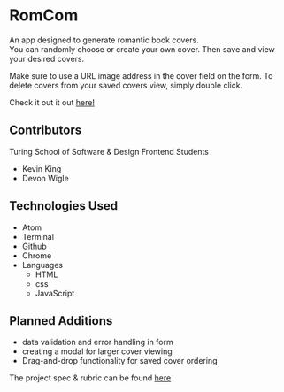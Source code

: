 # RomCom

An app designed to generate romantic book covers.  
You can randomly choose or create your own cover.
Then save and view your desired covers.

Make sure to use a URL image address in the cover field on the form.
To delete covers from your saved covers view, simply double click.

Check it out it out [here!](https://king13k.github.io/romcom/)

## Contributors
Turing School of Software & Design Frontend Students
* Kevin King
* Devon Wigle

## Technologies Used
* Atom
* Terminal
* Github
* Chrome
* Languages
  * HTML
  * css
  * JavaScript

## Planned Additions
* data validation and error handling in form
* creating a modal for larger cover viewing
* Drag-and-drop functionality for saved cover ordering

The project spec & rubric can be found [here](https://frontend.turing.io/projects/module-1/romcom-pair.html)
